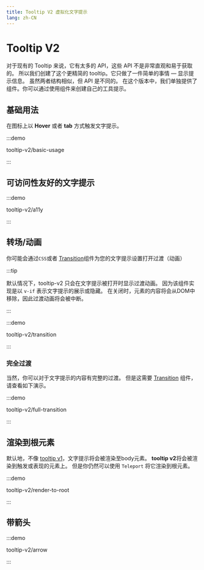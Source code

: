 ```yaml
---
title: Tooltip V2 虚拟化文字提示
lang: zh-CN
---
```


# Tooltip V2

对于现有的 Tooltip 来说，它有太多的 API，这些 API 不是非常直观和易于获取的。 所以我们创建了这个更精简的 tooltip。它只做了一件简单的事情 — 显示提示信息。 虽然两者结构相似，但 API 是不同的。 在这个版本中，我们单独提供了组件。你可以通过使用组件来创建自己的工具提示。

## 基础用法

在图标上以 **Hover** 或者 **tab** 方式触发文字提示。

:::demo

tooltip-v2/basic-usage

:::

## 可访问性友好的文字提示

:::demo

tooltip-v2/a11y

:::

## 转场/动画

你可能会通过`CSS`或者 [Transition](https://vuejs.org/guide/built-ins/transition.html#transition)组件为您的文字提示设置打开过渡（动画）

:::tip

默认情况下，tooltip-v2 只会在文字提示被打开时显示过渡动画。 因为该组件实现是以 `v-if` 表示文字提示的展示或隐藏。 在关闭时，元素的内容将会从DOM中移除，因此过渡动画将会被中断。

:::

:::demo

tooltip-v2/transition

:::

### 完全过渡

当然，你可以对于文字提示的内容有完整的过渡。 但是这需要 [Transition](https://vuejs.org/guide/built-ins/transition.html#transition) 组件，请查看如下演示。

:::demo

tooltip-v2/full-transition

:::

## 渲染到根元素

默认地，不像 [tooltip v1](./tooltip.md)，文字提示将会被渲染至body元素。 **tooltip v2**将会被渲染到触发或表现的元素上。 但是你仍然可以使用 `Teleport` 将它渲染到根元素。

:::demo

tooltip-v2/render-to-root

:::

## 带箭头

:::demo

tooltip-v2/arrow

:::

<!-- ## Composing your own tooltip

## Tooltip V2 APIs

### Tooltip Root

### Tooltip Trigger

### Tooltip Content

### Tooltip Arrow

### Tooltip Reference -->
